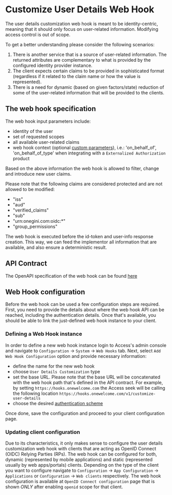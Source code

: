 # Customize User Details Web Hook

The user details customization web hook is meant to be identity-centric, meaning that it should only focus on user-related information.
Modifying access control is out of scope.

To get a better understanding please consider the following scenarios:

1. There is another service that is a source of user-related information. The returned attributes are complementary to what is provided by the
configured identity provider instance.
2. The client expects certain claims to be provided in sophisticated format (regardless if it related to the claim name or how the value is
represented).
3. There is a need for dynamic (based on given factors/state) reduction of some of the user-related information that will be provided to the
clients.

## The web hook specification

The web hook input parameters include:

- identity of the user
- set of requested scopes
- all available user-related claims
- web hook context (optional [custom parameters](../../../../api-reference/description-oauth-endpoint.md)), i.e.: 'on_behalf_of', 'on_behalf_of_type' when integrating with a `Externalized Authorization` product


Based on the above information the web hook is allowed to filter, change and introduce new user claims.

Please note that the following claims are considered protected and are not allowed to be modified:

- "iss"
- "aud"
- "verified_claims"
- "sub"
- "urn:onegini.com:oidc:*"
- "group_permissions"

The web hook is executed before the id-token and user-info response creation. This way, we can feed the implementor all information that
are available, and also ensure a deterministic result.

## API Contract

The OpenAPI specification of the web hook can be found [here](./customize-user-details-hook.yaml)

## Web Hook configuration

Before the web hook can be used a few configuration steps are required. First, you need to provide the details about where the web hook API
can be reached, including the authentication details. Once that's available, you should be able to link the just-defined web hook instance
to your client.

### Defining a Web Hook instance

In order to define a new web hook instance login to Access's admin console and navigate to `Configuration` -> `System` -> `Web Hooks` tab.
Next, select `Add Web Hook Configuration` option and provide necessary information:

- define the name for the new web hook
- choose `User Details Customization` type
- set the base URL. Please note that the base URL will be concatenated with the web hook path that's defined in the API contract. For
example, by setting `https://hooks.onewelcome.com` the Access seek will be calling the following location
`https://hooks.onewelcome.com/v1/customize-user-details`
- choose the desired [authentication scheme](../../../../api-reference/config-api/webhooks-configuration-api.md#authentication-methods)

Once done, save the configuration and proceed to your client configuration page.

### Updating client configuration

Due to its characteristics, it only makes sense to configure the user details customization web hook with clients that are acting as OpenID
Connect (OIDC) Relying Parties (RPs). The web hook can be configured for both, dynamic (represented by mobile applications) and static
(represented usually by web apps/portals) clients. Depending on the type of the client you want to configure navigate to `Configuration` ->
`App Configuration` -> `Applications` or `Configuration` -> `Web clients` respectively.
The web hook configuration is available at `OpenID Connect configuration` page that is shown *ONLY* after enabling `openid` scope for that
client.
